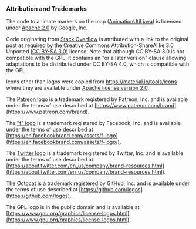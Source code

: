 ### Attribution and Trademarks

The code to animate markers on the map
([AnimationUtil.java](app/src/main/java/com/sweetiepiggy/buswhentwincities/AnimationUtil.java))
is licensed under [Apache 2.0](https://www.apache.org/licenses/LICENSE-2.0.html) by Google, Inc.

Code originating from [Stack Overflow](https://stackoverflow.com) is
attributed with a link to the original post as required by the Creative
Commons Attribution-ShareAlike 3.0 Unported [(CC BY-SA
3.0)](https://creativecommons.org/licenses/by-sa/3.0/) license. Note that
although CC BY-SA 3.0 is not compatible with the GPL, it contains an
"or a later version" clause allowing adaptations to be distributed under
CC BY-SA 4.0, which is compatible with the GPL.

Icons other than logos were copied from https://material.io/tools/icons where
they are available under [Apache license version
2.0](https://www.apache.org/licenses/LICENSE-2.0.html).

The [Patreon logo](app/src/main/res/drawable/ic_patreon_mark_coral.xml) is a
trademark registered by Patreon, Inc. and is available under the terms of use
described at [https://www.patreon.com/brand](https://www.patreon.com/brand).

The ["f" logo](app/src/main/res/drawable/ic_f_ogo_rgb_hex_58.xml) is a
trademark registered by Facebook, Inc. and is available under the terms of use
described at
[https://en.facebookbrand.com/assets/f-logo](https://en.facebookbrand.com/assets/f-logo/).

The [Twitter logo](app/src/main/res/drawable/ic_twitter_social_icon_square_color.xml) is a trademark registered by Twitter, Inc. and is available
under the terms of use described at
[https://about.twitter.com/en_us/company/brand-resources.html](https://about.twitter.com/en_us/company/brand-resources.html).

The [Octocat](app/src/main/res/drawable/ic_octocat.xml) is a trademark
registered by GitHub, Inc. and is available under the terms of use described
at [https://github.com/logos](https://github.com/logos).

The GPL logo is in the public domain and is available at [https://www.gnu.org/graphics/license-logos.html](https://www.gnu.org/graphics/license-logos.html).
